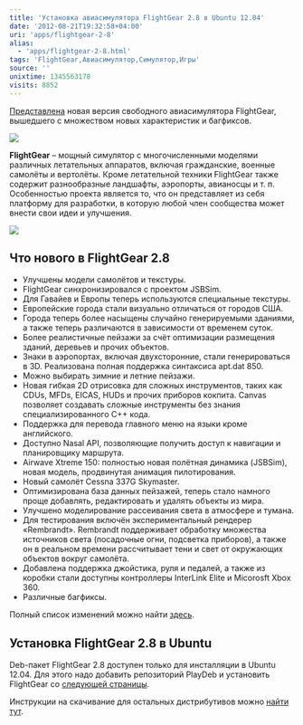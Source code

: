 ```yaml
---
title: 'Установка авиасимулятора FlightGear 2.8 в Ubuntu 12.04'
date: '2012-08-21T19:32:58+04:00'
uri: 'apps/flightgear-2-8'
alias: 
  - 'apps/flightgear-2-8.html'
tags: 'FlightGear,Авиасимулятор,Симулятор,Игры'
source: ''
unixtime: 1345563178
visits: 8852
---
```

[Представлена](http://www.flightgear.org/) новая версия свободного авиасимулятора FlightGear, вышедшего с множеством новых характеристик и багфиксов.

[![](img/2012/08/21/19-00/flightgear-2-8-7831748180-o.jpg)](img/2012/08/21/19-00/flightgear-2-8-7831748180-o.jpg)

**FlightGear** – мощный симулятор с многочисленными моделями различных летательных аппаратов, включая гражданские, военные самолёты и вертолёты. Кроме летательной техники FlightGear также содержит разнообразные ландшафты, аэропорты, авианосцы и т. п. Особенностью проекта является то, что он представляет из себя платформу для разработки, в которую любой член сообщества может внести свои идеи и улучшения.

[![](img/2012/08/21/19-00/flightgear-2-8-1-7831746888-o.jpg)](img/2012/08/21/19-00/flightgear-2-8-1-7831746888-o.jpg)

## Что нового в FlightGear 2.8

*   Улучшены модели самолётов и текстуры.
*   FlightGear синхронизировался с проектом JSBSim.
*   Для Гавайев и Европы теперь используются специальные текстуры.
*   Европейские города стали визуально отличаться от городов США.
*   Города теперь более насыщены случайно генерируемыми зданиями, а также теперь различаются в зависимости от временем суток.
*   Более реалистичные пейзажи за счёт оптимизации размещения зданий, деревьев и прочих объектов.
*   Знаки в аэропортах, включая двухсторонние, стали генерироваться в 3D. Реализована полная поддержка синтаксиса apt.dat 850.
*   Можно выбирать зимние и летние пейзажи.
*   Новая гибкая 2D отрисовка для сложных инструментов, таких как CDUs, MFDs, EICAS, HUDs и прочих приборов кокпита. Canvas позволяет создавать сложные инструменты без знания специализированного C++ кода.
*   Поддержка для перевода главного меню на языки кроме английского.
*   Доступно Nasal API, позволяющие получить доступ к навигации и планировщику маршрута.
*   Airwave Xtreme 150: полностью новая полётная динамика (JSBSim), новая модель, продвинутая анимация пилотирования.
*   Новый самолёт Cessna 337G Skymaster.
*   Оптимизирована база данных пейзажей, теперь стало намного проще добавлять, редактировать и удалять объекты из мира.
*   Улучшено моделирование рассеивания света в атмосфере и тумана.
*   Для тестирования включён экспериментальный рендерер «Rembrandt». Rembrandt поддерживает обработку множества источников света (посадочные огни, подсветка приборов), а также он в реальном времени рассчитывает тени и свет от окружающих объектов вокруг самолёта.
*   Добавлена поддержка джойстика, руля и педалей, а также из коробки стали доступны контроллеры InterLink Elite и Micorosft Xbox 360.
*   Различные багфиксы.

Полный список изменений можно найти [здесь](http://www.flightgear.org/news/flightgear-v2-8-0-released/).

## Установка FlightGear 2.8 в Ubuntu

Deb-пакет FlightGear 2.8 доступен только для инсталляции в Ubuntu 12.04. Для этого надо добавить репозиторий PlayDeb и установить FlightGear со [следующей страницы](http://www.playdeb.net/software/FlightGear).

Инструкции на скачивание для остальных дистрибутивов можно [найти тут](http://www.flightgear.org/download/main-program/).

